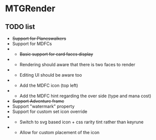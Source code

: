 # MTGRender

## TODO list

-   ~~Support for Planeswalkers~~
-   Support for MDFCs
-   -   ~~Basic support for card faces display~~
-   -   Rendering should aware that there is two faces to render
-   -   Editing UI should be aware too
-   -   Add the MDFC icon (top left)
-   -   Add the MDFC hint regarding the over side (type and mana cost)
-   ~~Support Adventure frame~~
-   Support "watermark" property
-   Support for custom set icon override
-   -   Switch to svg based icon + css rarity tint rather than keyrune
-   -   Allow for custom placement of the icon
